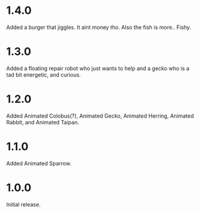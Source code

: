 # 1.4.0

Added a burger that jiggles. It aint money tho. Also the fish is more.. Fishy.

# 1.3.0

Added a floating repair robot who just wants to help and a gecko who is a tad bit energetic, and curious.

# 1.2.0

Added Animated Colobus(?), Animated Gecko, Animated Herring, Animated Rabbit, and Animated Taipan.

# 1.1.0

Added Animated Sparrow.

# 1.0.0

Initial release.
